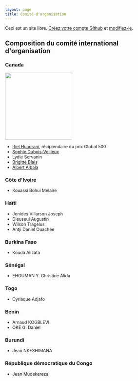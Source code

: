 ```yaml
---
layout: page
title: Comité d'organisation
---
```


Ceci est un site libre. [Créez votre compte Github](https://github.com/join?return_to=https%3A%2F%2Fgithub.com%2Falberto56%2Fminisite-sommet-tdj%2Fedit%2Fgh-pages%2Fcomite-organisation.md) et [modifiez-le](https://github.com/alberto56/minisite-sommet-tdj/edit/gh-pages/comite-organisation.md).

Composition du comité international d'organisation
----

### Canada

<img src="http://terredesjeunes.org/sites/terredesjeunes.org/files/imagecache/tdj_full_lightbox_target/ca-2013-07-29.png" height="220" width="220" />

 * [Riel Huaorani](http://terredesjeunes.org/sites/terredesjeunes.org/files/Riel%20Huaorani%20C.V.%20TDJ.pdf), récipiendaire du prix Global 500
 * [Sophie Dubois-Veilleux](http://terredesjeunes.org/sites/terredesjeunes.org/files/cv%20tdj.pdf)
 * Lydie Servanin
 * [Brigitte Blais](http://terredesjeunes.org/sites/terredesjeunes.org/files/CV%20Brigitte%20Blais%20analyste%202014.pdf)
 * [Albert Albala](http://terredesjeunes.org/sites/terredesjeunes.org/files/20150112_albert_albala_fr_tdj.pdf)

### Côte d'Ivoire

 * Kouassi Bohui Melaire

### Haïti

 * Jonides Villarson Joseph
 * Dieuseul Augustin
 * Wilson Tragelus
 * Antji Daniel Ouachée

### Burkina Faso

 * Kouda Alizata

### Sénégal

 * EHOUMAN Y. Christine Alida

### Togo

 * Cyriaque Adjafo

### Bénin

 * Arnaud KOGBLEVI
 * OKE G. Daniel

### Burundi

 * Jean NKESHIMANA

### République démocratique du Congo

 * Jean Mudekereza
